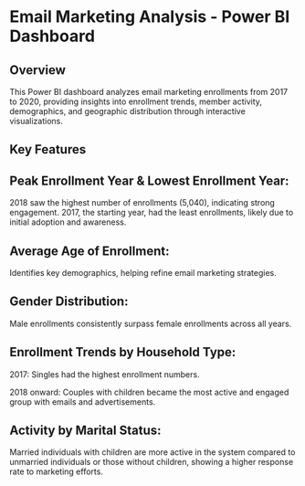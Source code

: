 # Email Marketing Analysis - Power BI Dashboard

## Overview
This Power BI dashboard analyzes email marketing enrollments from 2017 to 2020, providing insights into enrollment trends, member activity, demographics, and geographic distribution through interactive visualizations.


## Key Features

## Peak Enrollment Year & Lowest Enrollment Year:
2018 saw the highest number of enrollments (5,040), indicating strong engagement.
2017, the starting year, had the least enrollments, likely due to initial adoption and awareness.

## Average Age of Enrollment:
Identifies key demographics, helping refine email marketing strategies.

## Gender Distribution:
Male enrollments consistently surpass female enrollments across all years.

## Enrollment Trends by Household Type:

2017: Singles had the highest enrollment numbers.

2018 onward: Couples with children became the most active and engaged group with emails and advertisements.

## Activity by Marital Status:
Married individuals with children are more active in the system compared to unmarried individuals or those without children, showing a higher response rate to marketing efforts.
